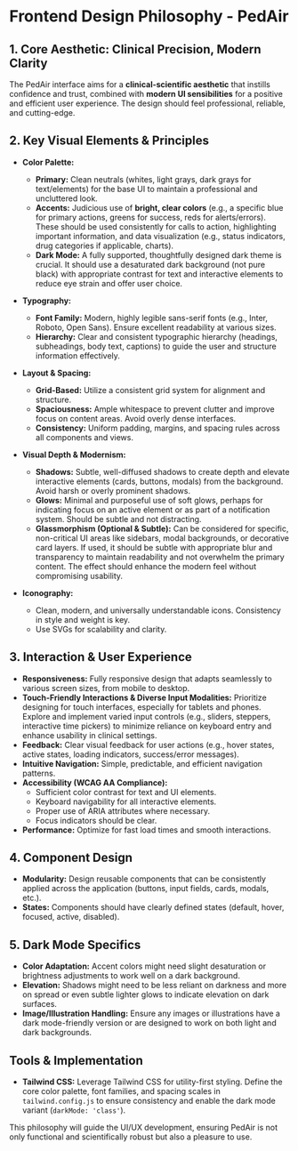 # Frontend Design Philosophy - PedAir

## 1. Core Aesthetic: Clinical Precision, Modern Clarity

The PedAir interface aims for a **clinical-scientific aesthetic** that instills confidence and trust, combined with **modern UI sensibilities** for a positive and efficient user experience. The design should feel professional, reliable, and cutting-edge.

## 2. Key Visual Elements & Principles

*   **Color Palette:**
    *   **Primary:** Clean neutrals (whites, light grays, dark grays for text/elements) for the base UI to maintain a professional and uncluttered look.
    *   **Accents:** Judicious use of **bright, clear colors** (e.g., a specific blue for primary actions, greens for success, reds for alerts/errors). These should be used consistently for calls to action, highlighting important information, and data visualization (e.g., status indicators, drug categories if applicable, charts).
    *   **Dark Mode:** A fully supported, thoughtfully designed dark theme is crucial. It should use a desaturated dark background (not pure black) with appropriate contrast for text and interactive elements to reduce eye strain and offer user choice.

*   **Typography:**
    *   **Font Family:** Modern, highly legible sans-serif fonts (e.g., Inter, Roboto, Open Sans). Ensure excellent readability at various sizes.
    *   **Hierarchy:** Clear and consistent typographic hierarchy (headings, subheadings, body text, captions) to guide the user and structure information effectively.

*   **Layout & Spacing:**
    *   **Grid-Based:** Utilize a consistent grid system for alignment and structure.
    *   **Spaciousness:** Ample whitespace to prevent clutter and improve focus on content areas. Avoid overly dense interfaces.
    *   **Consistency:** Uniform padding, margins, and spacing rules across all components and views.

*   **Visual Depth & Modernism:**
    *   **Shadows:** Subtle, well-diffused shadows to create depth and elevate interactive elements (cards, buttons, modals) from the background. Avoid harsh or overly prominent shadows.
    *   **Glows:** Minimal and purposeful use of soft glows, perhaps for indicating focus on an active element or as part of a notification system. Should be subtle and not distracting.
    *   **Glassmorphism (Optional & Subtle):** Can be considered for specific, non-critical UI areas like sidebars, modal backgrounds, or decorative card layers. If used, it should be subtle with appropriate blur and transparency to maintain readability and not overwhelm the primary content. The effect should enhance the modern feel without compromising usability.

*   **Iconography:**
    *   Clean, modern, and universally understandable icons. Consistency in style and weight is key.
    *   Use SVGs for scalability and clarity.

## 3. Interaction & User Experience

*   **Responsiveness:** Fully responsive design that adapts seamlessly to various screen sizes, from mobile to desktop.
*   **Touch-Friendly Interactions & Diverse Input Modalities:** Prioritize designing for touch interfaces, especially for tablets and phones. Explore and implement varied input controls (e.g., sliders, steppers, interactive time pickers) to minimize reliance on keyboard entry and enhance usability in clinical settings.
*   **Feedback:** Clear visual feedback for user actions (e.g., hover states, active states, loading indicators, success/error messages).
*   **Intuitive Navigation:** Simple, predictable, and efficient navigation patterns.
*   **Accessibility (WCAG AA Compliance):**
    *   Sufficient color contrast for text and UI elements.
    *   Keyboard navigability for all interactive elements.
    *   Proper use of ARIA attributes where necessary.
    *   Focus indicators should be clear.
*   **Performance:** Optimize for fast load times and smooth interactions.

## 4. Component Design

*   **Modularity:** Design reusable components that can be consistently applied across the application (buttons, input fields, cards, modals, etc.).
*   **States:** Components should have clearly defined states (default, hover, focused, active, disabled).

## 5. Dark Mode Specifics

*   **Color Adaptation:** Accent colors might need slight desaturation or brightness adjustments to work well on a dark background.
*   **Elevation:** Shadows might need to be less reliant on darkness and more on spread or even subtle lighter glows to indicate elevation on dark surfaces.
*   **Image/Illustration Handling:** Ensure any images or illustrations have a dark mode-friendly version or are designed to work on both light and dark backgrounds.

## Tools & Implementation

*   **Tailwind CSS:** Leverage Tailwind CSS for utility-first styling. Define the core color palette, font families, and spacing scales in `tailwind.config.js` to ensure consistency and enable the dark mode variant (`darkMode: 'class'`).

This philosophy will guide the UI/UX development, ensuring PedAir is not only functional and scientifically robust but also a pleasure to use. 